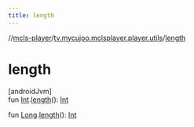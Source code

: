 ```yaml
---
title: length
---
```

//[mcls-player](../../index.html)/[tv.mycujoo.mclsplayer.player.utils](index.html)/[length](length.html)



# length



[androidJvm]\
fun [Int](https://kotlinlang.org/api/latest/jvm/stdlib/kotlin/-int/index.html).[length](length.html)(): [Int](https://kotlinlang.org/api/latest/jvm/stdlib/kotlin/-int/index.html)

fun [Long](https://kotlinlang.org/api/latest/jvm/stdlib/kotlin/-long/index.html).[length](length.html)(): [Int](https://kotlinlang.org/api/latest/jvm/stdlib/kotlin/-int/index.html)





